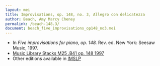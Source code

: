 ```yaml
---
layout: mei
title: Improvisations, op. 148, no. 3, Allegro con delicatezza 
author: Beach, Amy Marcy Cheney
permalink: /beach-148.3/
document: beach_five_improvisations_op148_no3.mei
---
```


- In *Five improvisations for piano, op. 148.* Rev. ed. New York: Seesaw Music, 1997.
- <a href="https://tufts-primo.hosted.exlibrisgroup.com/permalink/f/bnf7qa/01TUN_ALMA21103597280003851" target="_blank">Music Library Stacks M25 .B41 op. 148 1997</a>
- Other editions available in <a href="https://imslp.org/wiki/5_Improvisations%2C_Op.148_(Beach%2C_Amy_Marcy)" target="_blank">IMSLP</a>
